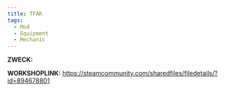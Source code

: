 ```yaml
---
title: TFAR
tags:
  - Mod
  - Equipment
  - Mechanic
---
```

**ZWECK:** 

**WORKSHOPLINK:** https://steamcommunity.com/sharedfiles/filedetails/?id=894678801
 <script src="https://www.steamwidgets.net/api/resource/query?type=js&module=workshop&version=v1"></script>
<steam-workshop itemid="894678801"></steam-workshop>